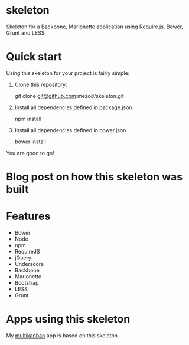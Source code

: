 skeleton
========

Skeleton for a Backbone, Marionette application using Require.js, Bower, Grunt and LESS

# Quick start

Using this skeleton for your project is fairly simple:

1. Clone this repository:

   git clone git@github.com:mezod/skeleton.git

2. Install all dependencies defined in package.json
 
   npm install

3. Install all dependencies defined in bower.json

   bower install

You are good to go!

# Blog post on how this skeleton was built

# Features
- Bower
- Node
- npm
- RequireJS
- jQuery
- Underscore
- Backbone
- Marionette
- Bootstrap
- LESS
- Grunt

# Apps using this skeleton

My [multikanban](https://github.com/mezod/multikanban) app is based on this skeleton.



